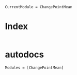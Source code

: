 ```@meta
CurrentModule = ChangePointMean
```

# Index

```@index
```

# autodocs

```@autodocs
Modules = [ChangePointMean]
```
